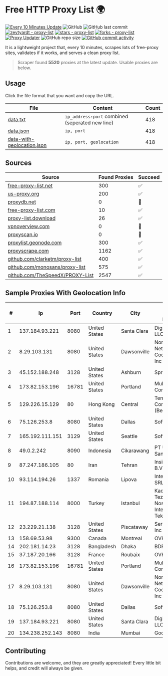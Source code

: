 
# Free HTTP Proxy List 🌍

[![Every 10 Minutes Update](https://github.com/mertguvencli/http-proxy-list/actions/workflows/main.yml/badge.svg?branch=main)](https://github.com/mertguvencli/http-proxy-list/actions/workflows/main.yml)
![GitHub](https://img.shields.io/github/license/mertguvencli/http-proxy-list)
![GitHub last commit](https://img.shields.io/github/last-commit/mertguvencli/http-proxy-list)
[![zevtyardt - proxy-list](https://img.shields.io/static/v1?label=zevtyardt&message=proxy-list&color=blue&logo=github)](https://github.com/zevtyardt/proxy-list "Go to GitHub repo")
[![stars - proxy-list](https://img.shields.io/github/stars/zevtyardt/proxy-list?style=social)](https://github.com/zevtyardt/proxy-list)
[![forks - proxy-list](https://img.shields.io/github/forks/zevtyardt/proxy-list?style=social)](https://github.com/zevtyardt/proxy-list)
[![Proxy Updater](https://github.com/zevtyardt/proxy-list/workflows/Proxy%20Updater/badge.svg)](https://github.com/zevtyardt/proxy-list/actions?query=workflow:"Proxy+Updater")
![GitHub repo size](https://img.shields.io/github/repo-size/zevtyardt/proxy-list)
[![GitHub commit activity](https://img.shields.io/github/commit-activity/m/zevtyardt/proxy-list?logo=commits)](https://github.com/zevtyardt/proxy-list/commits/main)

It is a lightweight project that, every 10 minutes, scrapes lots of free-proxy sites, validates if it works, and serves a clean proxy list.

> Scraper found **5520** proxies at the latest update. Usable proxies are below.

## Usage

Click the file format that you want and copy the URL.

|File|Content|Count|
|----|-------|-----|
|[data.txt](https://raw.githubusercontent.com/mertguvencli/http-proxy-list/main/proxy-list/data.txt)|`ip_address:port` combined (seperated new line)|418|
|[data.json](https://raw.githubusercontent.com/mertguvencli/http-proxy-list/main/proxy-list/data.json)|`ip, port`|418|
|[data-with-geolocation.json](https://raw.githubusercontent.com/mertguvencli/http-proxy-list/main/proxy-list/data-with-geolocation.json)|`ip, port, geolocation`|418|

## Sources

|Source|Found Proxies|Succeed|
|------|-------------|-------|
|[free-proxy-list.net](https://free-proxy-list.net)|300|✅|
|[us-proxy.org](https://www.us-proxy.org)|200|✅|
|[proxydb.net](http://proxydb.net)|0|🚫|
|[free-proxy-list.com](https://free-proxy-list.com/?page=&port=&type%5B%5D=http&type%5B%5D=https&up_time=0&search=Search)|10|✅|
|[proxy-list.download](https://www.proxy-list.download/HTTP)|26|✅|
|[vpnoverview.com](https://vpnoverview.com/privacy/anonymous-browsing/free-proxy-servers)|0|🚫|
|[proxyscan.io](https://www.proxyscan.io)|0|🚫|
|[proxylist.geonode.com](https://proxylist.geonode.com/api/proxy-list?limit=300&page=1&sort_by=lastChecked&sort_type=desc&protocols=http,https)|300|✅|
|[proxyscrape.com](https://api.proxyscrape.com/v2/?request=displayproxies&protocol=http&timeout=10000&country=all&ssl=all&anonymity=all)|1162|✅|
|[github.com/clarketm/proxy-list](https://raw.githubusercontent.com/clarketm/proxy-list/master/proxy-list-raw.txt)|400|✅|
|[github.com/monosans/proxy-list](https://raw.githubusercontent.com/monosans/proxy-list/main/proxies/http.txt)|575|✅|
|[github.com/TheSpeedX/PROXY-List](https://raw.githubusercontent.com/TheSpeedX/PROXY-List/master/http.txt)|2547|✅|


## Sample Proxies With Geolocation Info

|#|Ip|Port|Country|City|Internet Service Provider|
|-|--|----|-------|----|-------------------------|
|1|137.184.93.221|8080|United States|Santa Clara|DigitalOcean, LLC|
|2|8.29.103.131|8080|United States|Dawsonville|North Georgia Network Cooperative, Inc|
|3|45.152.188.248|3128|United States|Ashburn|Sprint|
|4|173.82.153.196|16781|United States|Portland|Multacom Corporation|
|5|129.226.15.129|80|Hong Kong|Central|Tencent Cloud Computing (Beijing) Co|
|6|75.126.253.8|8080|United States|Dallas|SoftLayer|
|7|165.192.111.151|3129|United States|Seattle|SoftLayer|
|8|49.0.2.242|8090|Indonesia|Cikarawang|PT Usaha Adi Sanggoro|
|9|87.247.186.105|80|Iran|Tehran|Insightometrics B.V.|
|10|93.114.194.26|1337|Romania|Lipova|Interkvm Host SRL|
|11|194.87.188.114|8000|Turkey|Istanbul|Kadir Huseyin Tezcan Nosspeed Internet Teknolojileri|
|12|23.229.21.138|3128|United States|Piscataway|Server Mania Inc|
|13|158.69.53.98|9300|Canada|Montreal|OVH SAS|
|14|202.181.14.23|3128|Bangladesh|Dhaka|BDPEER|
|15|37.187.20.166|3128|France|Roubaix|OVH SAS|
|16|173.82.153.196|16781|United States|Portland|Multacom Corporation|
|17|8.29.103.131|8080|United States|Dawsonville|North Georgia Network Cooperative, Inc|
|18|75.126.253.8|8080|United States|Dallas|SoftLayer|
|19|137.184.93.221|8080|United States|Santa Clara|DigitalOcean, LLC|
|20|134.238.252.143|8080|India|Mumbai|Google LLC|



## Contributing

Contributions are welcome, and they are greatly appreciated! Every
little bit helps, and credit will always be given.


